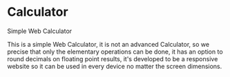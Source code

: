 # Calculator
Simple Web Calculator

This is a simple Web Calculator, it is not an advanced Calculator, 
 so we precise that only the elementary operations can be done,
 it has an option to round decimals on floating point results,
 it's developed to be a responsive website so it can be used in every
 device no matter the screen dimensions. 
